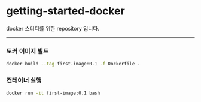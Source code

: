 # getting-started-docker
docker 스터디를 위한 repository 입니다.

------

### 도커 이미지 빌드

```sh
docker build --tag first-image:0.1 -f Dockerfile .
```

### 컨테이너 실행

```sh
docker run -it first-image:0.1 bash
```

